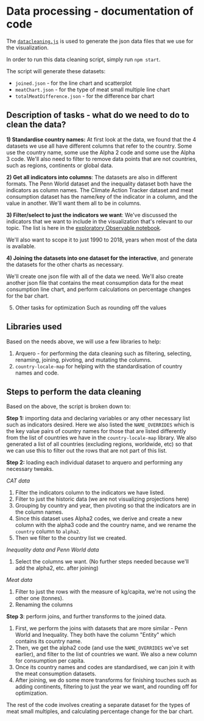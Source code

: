# Data processing - documentation of code

The [`datacleaning.js`](https://github.com/stephadeline/mvtec2022-final/blob/main/src/data/datacleaning.js) is used to generate the json data files that we use for the visualization.

In order to run this data cleaning script, simply run `npm start`.


The script will generate these datasets:
- `joined.json` - for the line chart and scatterplot
- `meatChart.json` - for the type of meat small multiple line chart
- `totalMeatDifference.json` - for the difference bar chart

## Description of tasks - what do we need to do to clean the data?

**1) Standardise country names:**
At first look at the data, we found that the 4 datasets we use all have different columns that refer to the country. Some use the country name, some use the Alpha 2 code and some use the Alpha 3 code. We'll also need to filter to remove data points that are not countries, such as regions, continents or global data.

**2) Get all indicators into columns**:
The datasets are also in different formats. The Penn World dataset and the inequality dataset both have the indicators as column names. The Climate Action Tracker dataset and meat consumption dataset has the name/key of the indicator in a column, and the value in another. We'll want them all to be in columns.

**3) Filter/select to just the indicators we want**:
We've discussed the indicators that we want to include in the visualization that's relevant to our topic. The list is here in the [exploratory Observable notebook](https://observablehq.com/d/1b27b0c79547839b).

We'll also want to scope it to just 1990 to 2018, years when most of the data is available.

**4) Joining the datasets into one dataset for the interactive**, and generate the datasets for the other charts as necessary.

We'll create one json file with all of the data we need. 
We'll also create another json file that contains the meat consumption data for the meat consumption line chart, and perform calculations on percentage changes for the bar chart.

5) Other tasks for optimization
Such as rounding off the values

## Libraries used
Based on the needs above, we will use a few libraries to help:
1. Arquero - for performing the data cleaning such as filtering, selecting, renaming, joining, pivoting, and mutating the columns.
2. `country-locale-map` for helping with the standardisation of country names and code.


## Steps to perform the data cleaning

Based on the above, the script is broken down to:

**Step 1:** importing data and declaring variables or any other necessary list such as indicators desired. Here we also listed the `NAME_OVERRIDES` which is the key value pairs of country names for those that are listed differently from the list of countries we have in the `country-locale-map` library. We also generated a list of all countries (excluding regions, worldwide, etc) so that we can use this to filter out the rows that are not part of this list.

**Step 2:** loading each individual dataset to arquero and performing any necessary tweaks.

*CAT data*
1. Filter the indicators column to the indicators we have listed.
2. Filter to just the historic data (we are not visualizing projections here)
3. Grouping by country and year, then pivoting so that the indicators are in the column names.
4. Since this dataset uses Alpha2 codes, we derive and create a new column with the alpha3 code and the country name, and we rename the `country` column to `alpha2`.
5. Then we filter to the country list we created.

*Inequality data and Penn World data*
1. Select the columns we want.
(No further steps needed because we'll add the alpha2, etc. after joining)

*Meat data*
1. Filter to just the rows with the measure of kg/capita, we're not using the other one (tonnes).
2. Renaming the columns

**Step 3**: perform joins, and further transforms to the joined data.
1. First, we perform the joins with datasets that are more similar - Penn World and Inequality. They both have the column "Entity" which contains its country name.
2. Then, we get the alpha2 code (and use the `NAME_OVERRIDES` we've set earlier), and filter to the list of countries we want. We also a new column for consumption per capita.
3. Once its country names and codes are standardised, we can join it with the meat consumption datasets.
4. After joining, we do some more transforms for finishing touches such as adding continents, filtering to just the year we want, and rounding off for optimization.

The rest of the code involves creating a separate dataset for the types of meat small multiples, and calculating percentage change for the bar chart.
